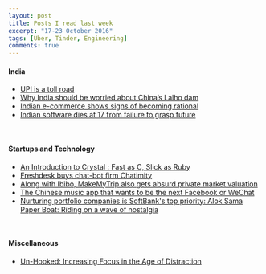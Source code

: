 ```yaml
---
layout: post
title: Posts I read last week
excerpt: "17-23 October 2016"
tags: [Uber, Tinder, Engineering]
comments: true
---
```

#### India
* [UPI is a toll road](http://www.medianama.com/2016/10/223-upi-is-a-toll-road/)
* [Why India should be worried about China’s Lalho dam](http://www.livemint.com/Opinion/u143w6gzzfwkQs3t1wBu3O/Why-India-should-be-worried-about-Chinas-Lalho-dam.html)
* [Indian e-commerce shows signs of becoming rational](http://www.livemint.com/Opinion/2JaIIBW4OSc3D7IKnDaUrM/Indian-ecommerce-shows-signs-of-becoming-rational.html)
* [Indian software dies at 17 from failure to grasp future](http://www.livemint.com/Opinion/737W8zcjPA6lGWIajRCd6K/Indian-software-dies-at-17-from-failure-to-grasp-future.html)
<br />

#### Startups and Technology
* [An Introduction to Crystal : Fast as C, Slick as Ruby](https://blog.codeship.com/an-introduction-to-crystal-fast-as-c-slick-as-ruby)
* [Freshdesk buys chat-bot firm Chatimity](http://www.livemint.com/Companies/OjLJaFOJgcXehmZ9Up19OP/Freshdesk-buys-chatbot-firm-Chatimity.html)
* [Along with Ibibo, MakeMyTrip also gets absurd private market valuation](http://www.livemint.com/Money/2h2MuHNF72HyiW3GGY8T3N/Along-With-Ibibo-MakeMyTrip-also-gets-absurd-private-market.html)
* [The Chinese music app that wants to be the next Facebook or WeChat](http://www.livemint.com/Consumer/aHsIXUJmMsQrPC2CKBfjBJ/The-Chinese-music-app-that-wants-to-be-the-next-Facebook-or.html)
* [Nurturing portfolio companies is SoftBank's top priority: Alok Sama](http://economictimes.indiatimes.com/opinion/interviews/nurturing-portfolio-companies-is-softbanks-top-priority-alok-sama-president-of-softbank-group-international/articleshow/54945790.cms)
[Paper Boat: Riding on a wave of nostalgia](http://www.foundingfuel.com/video/paper-boat-riding-on-a-wave-of-nostalgia/)
<br />

#### Miscellaneous
* [Un-Hooked: Increasing Focus in the Age of Distraction](http://www.nirandfar.com/2015/06/un-hooked-increasing-focus-in-the-age-of-distraction-video.html)
